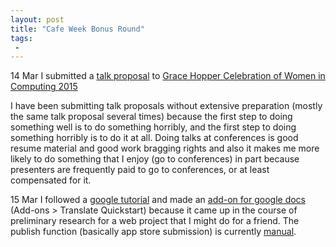 ```yaml
---
layout: post
title: "Cafe Week Bonus Round"
tags:
 -
---
```


14 Mar I submitted a [talk proposal](https://compwron.github.io/presentations/ruby_hacks_for_sanity/GHC.txt) to [Grace Hopper Celebration of Women in Computing 2015](http://gracehopper.org/call-for-participation/technology-zone/)

I have been submitting talk proposals without extensive preparation (mostly the same talk proposal several times) because the first step to doing something well is to do something horribly, and the first step to doing something horribly is to do it at all. Doing talks at conferences is good resume material and good work bragging rights and also it makes me more likely to do something that I enjoy (go to conferences) in part because presenters are frequently paid to go to conferences, or at least compensated for it. 

15 Mar
I followed a [google tutorial](https://developers.google.com/apps-script/quickstart/docs) and made an [add-on for google docs](https://docs.google.com/document/d/1r0-mu1nYLKj2u1P2JkN3eEfwhTc-kiaUxvMvR2D4_wg/edit?usp=sharing) (Add-ons > Translate Quickstart) because it came up in the course of preliminary research for a web project that I might do for a friend. The publish function (basically app store submission) is currently [manual](https://developers.google.com/apps-script/add-ons/publish).
